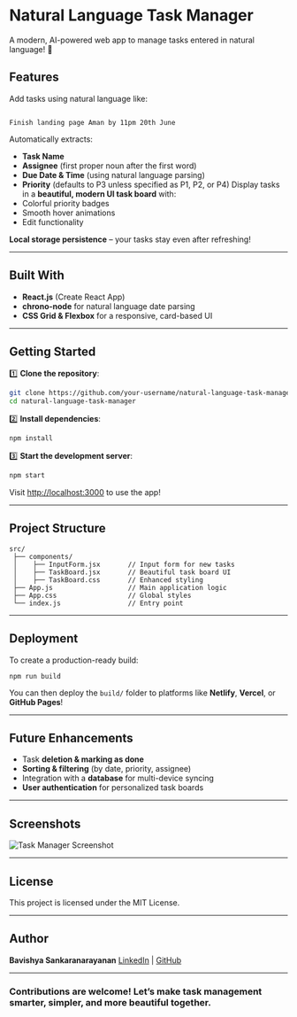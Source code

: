 # Natural Language Task Manager

A modern, AI-powered web app to manage tasks entered in natural language! 🚀

##  Features
Add tasks using natural language like:  
```

Finish landing page Aman by 11pm 20th June

````

 Automatically extracts:
- **Task Name**
- **Assignee** (first proper noun after the first word)
- **Due Date & Time** (using natural language parsing)
- **Priority** (defaults to P3 unless specified as P1, P2, or P4)
 Display tasks in a **beautiful, modern UI task board** with:
- Colorful priority badges  
- Smooth hover animations  
- Edit functionality

 **Local storage persistence** – your tasks stay even after refreshing!

---

##  Built With
- **React.js** (Create React App)  
- **chrono-node** for natural language date parsing  
- **CSS Grid & Flexbox** for a responsive, card-based UI

---

##  Getting Started

1️⃣ **Clone the repository**:
```bash
git clone https://github.com/your-username/natural-language-task-manager.git
cd natural-language-task-manager
````

2️⃣ **Install dependencies**:

```bash
npm install
```

3️⃣ **Start the development server**:

```bash
npm start
```

Visit [http://localhost:3000](http://localhost:3000) to use the app!

---

##  Project Structure

```
src/
 ├── components/
 │    ├── InputForm.jsx       // Input form for new tasks
 │    ├── TaskBoard.jsx       // Beautiful task board UI
 │    ├── TaskBoard.css       // Enhanced styling
 ├── App.js                   // Main application logic
 ├── App.css                  // Global styles
 └── index.js                 // Entry point
```

---

##  Deployment

To create a production-ready build:

```
npm run build
```

You can then deploy the `build/` folder to platforms like **Netlify**, **Vercel**, or **GitHub Pages**!

---

##  Future Enhancements

* Task **deletion & marking as done**
* **Sorting & filtering** (by date, priority, assignee)
* Integration with a **database** for multi-device syncing
* **User authentication** for personalized task boards

---

## Screenshots

![Task Manager Screenshot](./screenshot.png)

---

## License

This project is licensed under the MIT License.

---

## Author

**Bavishya Sankaranarayanan**
[LinkedIn](https://www.linkedin.com/in/bavishya-sankaranarayanan/) | [GitHub](https://github.com/your-username)

---

###  Contributions are welcome! Let’s make task management smarter, simpler, and more beautiful together. 

